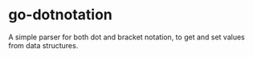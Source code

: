 # go-dotnotation
A simple parser for both dot and bracket notation, to get and set values from data structures.
